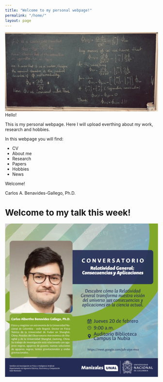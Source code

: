```yaml
---
title: "Welcome to my personal webpage!"
permalink: "/home/"
layout: page
---
```

![homepicture](/assets/IMG_6592.jpg)
Hello! 

This is my personal webpage. Here I will upload everthing about my work, research and hobbies. 

In this webpage you will find:

- CV
- About me
- Research
- Papers
- Hobbies
- News 

Welcome!

Carlos A. Benavides-Gallego, Ph.D.

# Welcome to my talk this week!
![advertisement](/assets/UNManizales.JPG)

